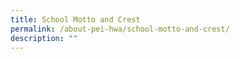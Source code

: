 ```yaml
---
title: School Motto and Crest
permalink: /about-pei-hwa/school-motto-and-crest/
description: ""
---
```

